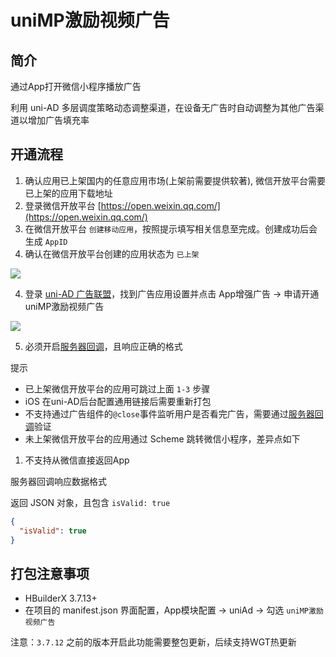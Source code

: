 # uniMP激励视频广告

## 简介

通过App打开微信小程序播放广告

利用 uni-AD 多层调度策略动态调整渠道，在设备无广告时自动调整为其他广告渠道以增加广告填充率


## 开通流程

1. 确认应用已上架国内的任意应用市场(上架前需要提供软著), 微信开放平台需要已上架的应用下载地址
2. 登录微信开放平台 [https://open.weixin.qq.com/](https://open.weixin.qq.com/)
3. 在微信开放平台 `创建移动应用`，按照提示填写相关信息至完成。创建成功后会生成 `AppID`
4. 确认在微信开放平台创建的应用状态为 `已上架`

![](https://web-assets.dcloud.net.cn/unidoc/zh/uni-ad/uni-ad-unimp-open-weixin-status.png)

4. 登录 [uni-AD 广告联盟](https://uniad.dcloud.net.cn)，找到广告应用设置并点击 App增强广告 -> 申请开通uniMP激励视频广告

![](https://web-assets.dcloud.net.cn/unidoc/zh/uni-ad/uni-ad-unimp-web-console-on.png)

5. 必须开启[服务器回调](https://uniapp.dcloud.net.cn/component/ad-rewarded-video.html#callback)，且响应正确的格式


提示
- 已上架微信开放平台的应用可跳过上面 `1-3` 步骤
- iOS 在uni-AD后台配置通用链接后需要重新打包
- 不支持通过广告组件的`@close`事件监听用户是否看完广告，需要通过[服务器回调](https://uniapp.dcloud.net.cn/component/ad-rewarded-video.html#callback)验证
- 未上架微信开放平台的应用通过 Scheme 跳转微信小程序，差异点如下
1. 不支持从微信直接返回App


服务器回调响应数据格式

返回 JSON 对象，且包含 `isValid: true`

```json
{
  "isValid": true
}
```


## 打包注意事项

- HBuilderX 3.7.13+
- 在项目的 manifest.json 界面配置，App模块配置 -> uniAd -> 勾选 `uniMP激励视频广告`

注意：`3.7.12` 之前的版本开启此功能需要整包更新，后续支持WGT热更新
